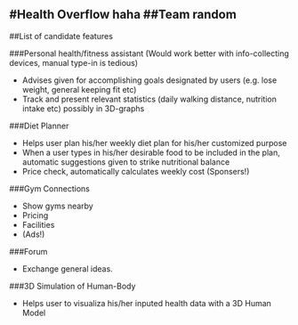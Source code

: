#Health Overflow haha
##Team random
---

##List of candidate features

###Personal health/fitness assistant
(Would work better with info-collecting devices, manual type-in is tedious)

- Advises given for accomplishing goals designated by users (e.g. lose weight, general keeping fit etc)
- Track and present relevant statistics (daily walking distance, nutrition intake etc) possibly in 3D-graphs

###Diet Planner
- Helps user plan his/her weekly diet plan for his/her customized purpose
- When a user types in his/her desirable food to be included in the plan, automatic suggestions given to strike nutritional balance
- Price check, automatically calculates weekly cost (Sponsers!)

###Gym Connections
- Show gyms nearby
- Pricing
- Facilities
- (Ads!)

###Forum
- Exchange general ideas.

###3D Simulation of Human-Body
- Helps user to visualiza his/her inputed health data with a 3D Human Model